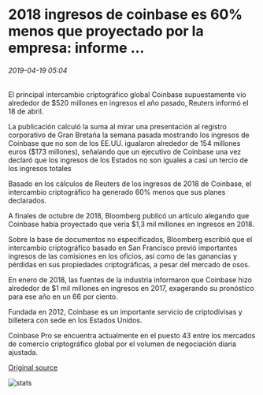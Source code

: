 # 2018 ingresos de coinbase es 60% menos que proyectado por la empresa: informe ...

###### 2019-04-19 05:04

El principal intercambio criptográfico global Coinbase supuestamente vio alrededor de $520 millones en ingresos el año pasado, Reuters informó el 18 de abril.

La publicación calculó la suma al mirar una presentación al registro corporativo de Gran Bretaña la semana pasada mostrando los ingresos de Coinbase que no son de los EE.UU. igualaron alrededor de 154 millones euros ($173 millones), señalando que un ejecutivo de Coinbase una vez declaró que los ingresos de los Estados no son iguales a casi un tercio de los ingresos totales

Basado en los cálculos de Reuters de los ingresos de 2018 de Coinbase, el intercambio criptográfico ha generado 60% menos que sus planes declarados.

A finales de octubre de 2018, Bloomberg publicó un artículo alegando que Coinbase había proyectado que vería $1,3 mil millones en ingresos en 2018.

Sobre la base de documentos no especificados, Bloomberg escribió que el intercambio criptográfico basado en San Francisco previó importantes ingresos de las comisiones en los oficios, así como de las ganancias y pérdidas en sus propiedades criptográficas, a pesar del mercado de osos.

En enero de 2018, las fuentes de la industria informaron que Coinbase hizo alrededor de $1 mil millones en ingresos en 2017, exagerando su pronóstico para ese año en un 66 por ciento.

Fundada en 2012, Coinbase es un importante servicio de criptodivisas y billetera con sede en los Estados Unidos.

Coinbase Pro se encuentra actualmente en el puesto 43 entre los mercados de comercio criptográfico global por el volumen de negociación diaria ajustada.

[Original source](https://cointelegraph.com/news/coinbases-2018-revenue-is-60-less-than-projected-by-the-firm-report)

![stats](https://c.statcounter.com/11760860/0/a89fa40b/1/ "stats")